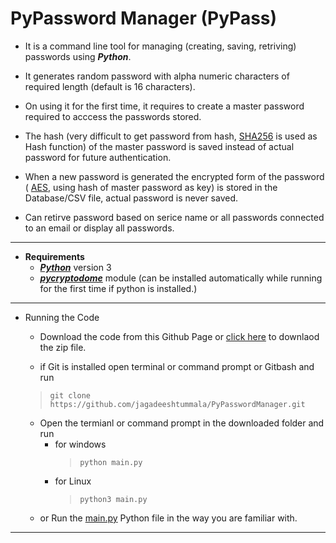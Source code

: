 # PyPassword Manager (PyPass)
- It is a command line tool for managing (creating, saving, retriving) passwords using ***Python***.

- It generates random password with alpha numeric characters of required length (default is 16 characters).

- On using it for the first time, it  requires to create a master password required to acccess the passwords stored.

- The hash (very difficult to get password from hash, [SHA256](https://en.wikipedia.org/wiki/SHA-2) is used as Hash function) of the master password is saved instead of actual password for future authentication.

- When a new password is generated the encrypted form of the password ( [AES](https://en.wikipedia.org/wiki/Advanced_Encryption_Standard), using hash of master password as key) is stored in the Database/CSV file, actual password is never saved. 

- Can retirve password based on serice name or all passwords connected to an email or display all passwords.

---

- **Requirements**
    - [***Python***](https://www.python.org/) version 3
    - [***pycryptodome***](https://pycryptodome.readthedocs.io/en/latest/) module (can be installed automatically while running for the first time if python is installed.)

---

- Running the Code
    - Download the code from this Github Page or [click here](https://github.com/jagadeeshtummala/PyPasswordManager/archive/refs/heads/main.zip) to downlaod the zip file.
    
    - if Git is installed open terminal or command prompt or Gitbash and run
    >`git clone https://github.com/jagadeeshtummala/PyPasswordManager.git`
    
    - Open the termianl or command prompt in the downloaded folder and run
        - for windows
            >`python main.py`
        - for Linux
            >`python3 main.py`
    - or Run the [main.py](https://github.com/jagadeeshtummala/PyPasswordManager/blob/main/main.py) Python file in the way you are familiar with.

---
